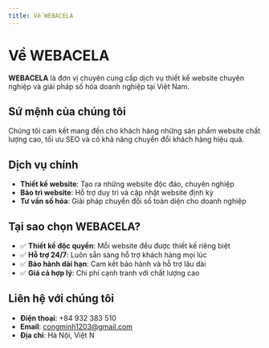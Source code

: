```yaml
---
title: Về WEBACELA
---
```

# Về WEBACELA

**WEBACELA** là đơn vị chuyên cung cấp dịch vụ thiết kế website chuyên nghiệp và giải pháp số hóa doanh nghiệp tại Việt Nam.

## Sứ mệnh của chúng tôi

Chúng tôi cam kết mang đến cho khách hàng những sản phẩm website chất lượng cao, tối ưu SEO và có khả năng chuyển đổi khách hàng hiệu quả.

## Dịch vụ chính

* **Thiết kế website**: Tạo ra những website độc đáo, chuyên nghiệp
* **Bảo trì website**: Hỗ trợ duy trì và cập nhật website định kỳ  
* **Tư vấn số hóa**: Giải pháp chuyển đổi số toàn diện cho doanh nghiệp

## Tại sao chọn WEBACELA?

* ✅ **Thiết kế độc quyền**: Mỗi website đều được thiết kế riêng biệt
* ✅ **Hỗ trợ 24/7**: Luôn sẵn sàng hỗ trợ khách hàng mọi lúc
* ✅ **Bảo hành dài hạn**: Cam kết bảo hành và hỗ trợ lâu dài
* ✅ **Giá cả hợp lý**: Chi phí cạnh tranh với chất lượng cao

## Liên hệ với chúng tôi

* **Điện thoại**: +84 932 383 510
* **Email**: congminh1203@gmail.com
* **Địa chỉ**: Hà Nội, Việt N
